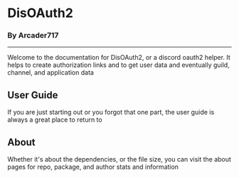 # DisOAuth2
### By Arcader717

***

Welcome to the documentation for DisOAuth2, or a discord oauth2 helper. It helps to create authorization links and to get user data and eventually guild, channel, and application data

## User Guide
If you are just starting out or you forgot that one part, the user guide is always a great place to return to

## About
Whether it's about the dependencies, or the file size, you can visit the about pages for repo, package, and author stats and information
